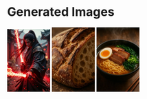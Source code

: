 # Generated Images



<img src="2025_09_20_01_thumb.webp" width="100"/> <img src="2025_09_20_02_thumb.webp" width="100"/> <img src="2025_09_20_03_thumb.webp" width="100"/>